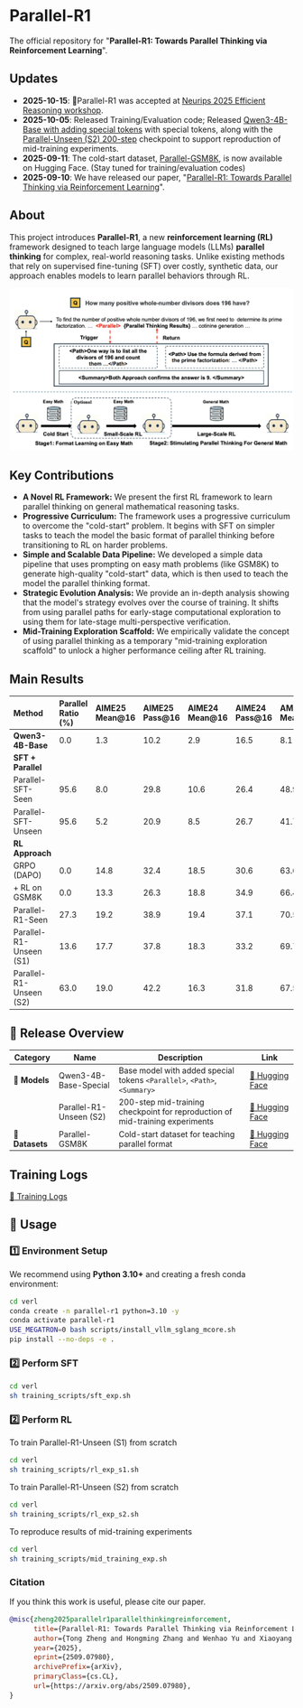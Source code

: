 
# **Parallel-R1**
The official repository for "**Parallel-R1: Towards Parallel Thinking via Reinforcement Learning**".

## **Updates**
* **2025-10-15**: 🎉Parallel-R1 was accepted at [Neurips 2025 Efficient Reasoning workshop]([https://huggingface.co/Parallel-R1](https://efficient-reasoning.github.io/)).
* **2025-10-05**: Released Training/Evaluation code; Released [Qwen3-4B-Base with adding special tokens](https://huggingface.co/Parallel-R1) with special tokens, along with the [Parallel-Unseen (S2) 200-step](https://huggingface.co/Parallel-R1) checkpoint to support reproduction of mid-training experiments.
* **2025-09-11**: The cold-start dataset, [Parallel-GSM8K](https://huggingface.co/Parallel-R1), is now available on Hugging Face. (Stay tuned for training/evaluation codes)
* **2025-09-10**: We have released our paper, "[Parallel-R1: Towards Parallel Thinking via Reinforcement Learning](https://arxiv.org/abs/2509.07980)".


## **About**
This project introduces **Parallel-R1**, a new **reinforcement learning (RL)** framework designed to teach large language models (LLMs) **parallel thinking** for complex, real-world reasoning tasks. Unlike existing methods that rely on supervised fine-tuning (SFT) over costly, synthetic data, our approach enables models to learn parallel behaviors through RL.

![Parallel-R1框架图](./fig/framework.jpg)

## **Key Contributions**

* **A Novel RL Framework:** We present the first RL framework to learn parallel thinking on general mathematical reasoning tasks.
* **Progressive Curriculum:** The framework uses a progressive curriculum to overcome the "cold-start" problem. It begins with SFT on simpler tasks to teach the model the basic format of parallel thinking before transitioning to RL on harder problems.
* **Simple and Scalable Data Pipeline:** We developed a simple data pipeline that uses prompting on easy math problems (like GSM8K) to generate high-quality "cold-start" data, which is then used to teach the model the parallel thinking format.
* **Strategic Evolution Analysis:** We provide an in-depth analysis showing that the model's strategy evolves over the course of training. It shifts from using parallel paths for early-stage computational exploration to using them for late-stage multi-perspective verification.
* **Mid-Training Exploration Scaffold:** We empirically validate the concept of using parallel thinking as a temporary "mid-training exploration scaffold" to unlock a higher performance ceiling after RL training.

## **Main Results**

| Method | Parallel Ratio (%) | AIME25 Mean@16 | AIME25 Pass@16 | AIME24 Mean@16 | AIME24 Pass@16 | AMC23 Mean@16 | AMC23 Pass@16 | MATH Mean@1 | Avg. |
| :--- | :--- | :--- | :--- | :--- | :--- | :--- | :--- | :--- | :--- |
| **Qwen3-4B-Base** | 0.0 | 1.3 | 10.2 | 2.9 | 16.5 | 8.1 | 51.2 | 13.9 | 6.6 |
| **SFT + Parallel** | | | | | | | | | |
| Parallel-SFT-Seen | 95.6 | 8.0 | 29.8 | 10.6 | 26.4 | 48.9 | 79.2 | 76.6 | 36.0 |
| Parallel-SFT-Unseen | 95.6 | 5.2 | 20.9 | 8.5 | 26.7 | 41.7 | 80.1 | 71.5 | 31.7 |
| **RL Approach** | | | | | | | | | |
| GRPO (DAPO) | 0.0 | 14.8 | 32.4 | 18.5 | 30.6 | 63.6 | 85.1 | 83.5 | 45.1 |
| + RL on GSM8K | 0.0 | 13.3 | 26.3 | 18.8 | 34.9 | 66.4 | 82.2 | 82.6 | 45.3 |
| Parallel-R1-Seen | 27.3 | 19.2 | 38.9 | 19.4 | 37.1 | 70.5 | 85.0 | 86.7 | 48.9 |
| Parallel-R1-Unseen (S1) | 13.6 | 17.7 | 37.8 | 18.3 | 33.2 | 69.7 | 88.9 | 82.6 | 47.1 |
| Parallel-R1-Unseen (S2) | 63.0 | 19.0 | 42.2 | 16.3 | 31.8 | 67.5 | 91.5 | 84.5 | 46.8 |


## 🧱 Release Overview

| Category | Name | Description | Link |
|-----------|------|--------------|------|
| 🧠 **Models** | Qwen3-4B-Base-Special | Base model with added special tokens `<Parallel>`, `<Path>`, `<Summary>` | [🤗 Hugging Face](https://huggingface.co/Parallel-R1) |
|  | Parallel-R1-Unseen (S2) | 200-step mid-training checkpoint for reproduction of mid-training experiments| [🤗 Hugging Face](https://huggingface.co/Parallel-R1) |
| 📘 **Datasets** | Parallel-GSM8K | Cold-start dataset for teaching parallel format | [🤗 Hugging Face](https://huggingface.co/Parallel-R1) |

##  Training Logs



[🤗 Training Logs](https://api.wandb.ai/links/logical_reasoning/a538trv4)


## 🚀 Usage

### **1️⃣ Environment Setup**

We recommend using **Python 3.10+** and creating a fresh conda environment:

```bash
cd verl
conda create -n parallel-r1 python=3.10 -y
conda activate parallel-r1
USE_MEGATRON=0 bash scripts/install_vllm_sglang_mcore.sh
pip install --no-deps -e .
```

### **2️⃣ Perform SFT**

```bash
cd verl
sh training_scripts/sft_exp.sh
```

### **2️⃣ Perform RL**
To train Parallel-R1-Unseen (S1) from scratch 
```bash
cd verl
sh training_scripts/rl_exp_s1.sh
```
To train Parallel-R1-Unseen (S2) from scratch 
```bash
cd verl
sh training_scripts/rl_exp_s2.sh
```

To reproduce results of mid-training experiments
```bash
cd verl
sh training_scripts/mid_training_exp.sh
```


### Citation

If you think this work is useful, please cite our paper.

```bibtex
@misc{zheng2025parallelr1parallelthinkingreinforcement,
      title={Parallel-R1: Towards Parallel Thinking via Reinforcement Learning}, 
      author={Tong Zheng and Hongming Zhang and Wenhao Yu and Xiaoyang Wang and Xinyu Yang and Runpeng Dai and Rui Liu and Huiwen Bao and Chengsong Huang and Heng Huang and Dong Yu},
      year={2025},
      eprint={2509.07980},
      archivePrefix={arXiv},
      primaryClass={cs.CL},
      url={https://arxiv.org/abs/2509.07980}, 
}

